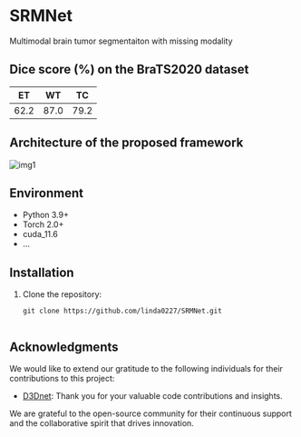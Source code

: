 # SRMNet
Multimodal brain tumor segmentaiton with missing modality


## Dice score (%) on the BraTS2020 dataset

|    ET   |    WT   |    TC   |
|---------|---------|---------|
|   62.2  |   87.0  |   79.2  |

## Architecture of the proposed framework


![img1](images/image1.jpg)

## Environment


- Python 3.9+
- Torch 2.0+
- cuda_11.6
- ...

## Installation


1. Clone the repository:

   ```shell
   git clone https://github.com/linda0227/SRMNet.git
   
   
## Acknowledgments

We would like to extend our gratitude to the following individuals for their contributions to this project:

- [D3Dnet](https://github.com/XinyiYing/D3Dnet): Thank you for your valuable code contributions and insights.

We are grateful to the open-source community for their continuous support and the collaborative spirit that drives innovation.


